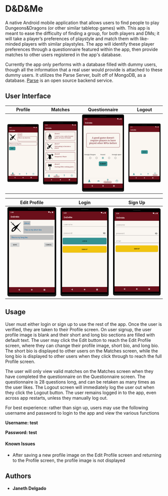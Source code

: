 # D&D&Me

A native Android mobile application that allows users to find people to play Dungeons&Dragons (or other similar tabletop games) with. This app is meant to ease the difficulty of finding a group, for both players and DMs; it will take a player’s preferences of playstyle and match them with like-minded players with similar playstyles. The app will identify these player preferences through a questionnaire featured within the app, then provide matches to other users registered in the app's database.

Currently the app only performs with a database filled with dummy users, though all the information that a real user would
provide is attached to these dummy users. It utilizes the Parse Server, built off of MongoDB, as a database. [Parse](https://github.com/parse-community/parse-server) is an open source backend service.

## User Interface

Profile                       |  Matches                                  |  Questionnaire                       |  Logout
:----------------------------:|:-----------------------------------------:|:------------------------------------:|:---------------------------:
<img src="profile_screen.png" width="210"/>  |  <img src="matches_screen.png" width="210"/>  |  <img src="questions_screen.png" width="210"/>  | <img src="logout_screen.png" width="210"/>

Edit Profile                                |  Login                                     |  Sign Up
:------------------------------------------:|:------------------------------------------:|:-------------------------:
<img src="edit_screen.png" width="200" />  |  <img src="login_screen.png" width="200" />  |  <img src="signup_screen.png" width="200" />

## Usage

User must either login or sign up to use the rest of the app. Once the user is verified, they are taken to their Profile screen. On user signup, the user profile image is blank and their short and long bio sections are filled with default text. The user may click the Edit button to reach the Edit Profile screen, where they can change their profile image, short bio, and long bio. The short bio is displayed to other users on the Matches screen, while the long bio is displayed to other users when they click through to reach the full Profile screen.

The user will only view valid matches on the Matches screen when they have completed the questionnaire on the Questionnaire screen. The questionnaire is 28 questions long, and can be retaken as many times as the user likes. The Logout screen will immediately log the user out when they click the Logout button. The user remains logged in to the app, even across app restarts, unless they manually log out.

For best experience: rather than sign up, users may use the following username and password to login to the app and view the various functions

**Username: test**

**Password: test**

#### Known Issues
* After saving a new profile image on the Edit Profile screen and returning to the Profile screen, the profile image is not displayed


## Authors

* **Janeth Delgado**
